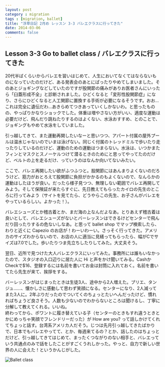```yaml
---
layout: post
category : migration
tags : [migration, ballet]
title: "浮草日記 2月め レッスン 3-3 バレエクラスに行ってきた"
date: 2014-03-06
comments: false
---
```


## Lesson 3-3 Go to ballet class / バレエクラスに行ってきた

20代半ばくらいからバレエを習いはじめて、人生においてなくてはならないものになっていたのだけど、ある発表会のあとにぱったりやめてしまいました。そのあとジョギングなどしていたのですが股関節の痛みがありお医者さんにいったら「臼蓋形成不全」と診断されました。ひどくなると「変形性股関節症」になり、さらにひどくなると人工関節に置換する手術が必要になるそうです。おお…これは完全に遺伝だわ…あきらめてつきあっていくしかないわ。と思ったものの、やっぱりかなりショックでした。体重は増やさない方がいい、適度な運動は必要だけど、飛んだり跳ねたりするのはよくない、水泳おすすめ、とのことで、ジョギングもやめて水泳をしていました。

引っ越してきて、また運動再開したいなーと思いつつ、アパート付属の屋外プールは温水じゃないのでいまは泳げない。同じく付属のトレッドミルで歩いたり走ったりしているのだけど、運動のための運動はつまらない。水泳は、いつかまたフィンとマスクとスノーケルつけて潜るときのためにと思ってやってたのだけど、ベルトの上を走るだけ、っていうのはなんか向いてないみたい。

ここで、バレエ再開したい欲がふつふつと。股関節にはあんまりよくないのだろうけど、筋力がおとろえて股関節に負担がかかるのもよくないので、なんらかの運動はしたほうが良い。だったら様子見つつ、無理しない範囲でバレエ再開してみよう。そして保険証が来たらすぐに、先日教えてもらったカイロの先生のところに行ってみよう（サイトを見てたら、どうやらこの先生、お子さんがバレエをやっているらしい。よかった！）。

バレエシューズとか稽古着とか、まだ海の上なんだよなあ。とりあえず稽古着は良いとして、バレエシューズがないとバーレッスンはできるけどセンターで飛んだり回ったりするの危ないしなあ。と思って ballet shop でマップ検索したら、わりと近くに Capezio のお店が！わーいわーい。さっそく行ってきた。アメリカのサイズわからないので、お店の人に適当に見繕ってもらったら、幅がCでサイズは7.0でした。歩いたりつま先立ちしたりしてみた。大丈夫そう。 

翌日、近所で見つけた大人バレエクラスにいってみた。事務所には誰もいなかったので、スタジオの入口辺りに居た人に Hi と声をかけ聞いてみる。CashかCheckで$16、登録するには名前を書いてお金は封筒に入れておく。名前を書いてたら先生が来て、挨拶をする。  

バーレッスンがはじまったときは生徒3人、途中から2人増えた。プリエ、タンジュ……、懐かしさに感動して思わず笑顔になる。センターになり、2人減ってまた3人に。2年ぶりだったのでついてくのちょっとたいへんだったけど、慣れればちょうど良さそう。人数も少ないのでわからないところは聞けるし、丁寧に分解して教えてくれる。いいね。  
終わってから、ポワントに履き替えている子（センターのときもすれ違うときとかにめっちゃ笑顔でフレンドリーだった）が How are you? って話しかけてくれてちょっと話す。台湾系アメリカ人だそう。じつは先月引っ越してきたばかりで、日本でもバレエやってて、とか、毎週来てるの？とか、話したのはちょっとだけど、引っ越してきてはじめて、まったくつながりのない相手と、バレエっていう共通点のみで話をしたことがすごくうれしかった。やっと、自力で新しい世界の人に会えた！というかんじがした。

![Ballet class](https://lh6.googleusercontent.com/-ydCpHohArDU/Ux-wrp-jJ9I/AAAAAAAB8RY/ATwsYLvq-OQ/w620-h465-no/IMG_20140306_124023.jpg)